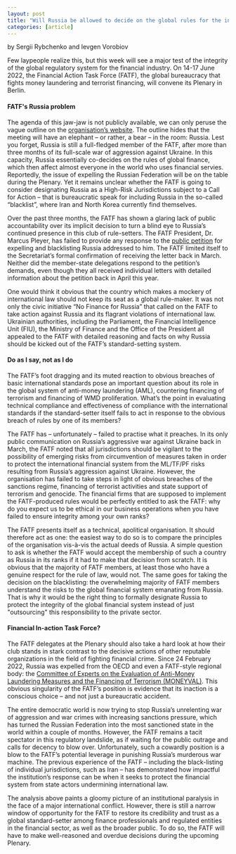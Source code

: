 ```yaml
---
layout: post
title: "Will Russia be allowed to decide on the global rules for the integrity of finance?"
categories: [article]
---
```

by Sergii Rybchenko and Ievgen Vorobiov

Few laypeople realize this, but this week will see a major test of the integrity of the global regulatory system for the financial industry. On 14-17 June 2022, the Financial Action Task Force (FATF), the global bureaucracy that fights money laundering and terrorist financing, will convene its Plenary in Berlin.

#### FATF's Russia problem

The agenda of this jaw-jaw is not publicly available, we can only peruse the vague outline on the [organisation’s website](https://www.fatf-gafi.org/publications/fatfgeneral/documents/plenary-june-2022.html). The outline hides that the meeting will have an elephant – or rather, a bear – in the room: Russia. Lest you forget, Russia is still a full-fledged member of the FATF, after more than three months of its full-scale war of aggression against Ukraine. In this capacity, Russia essentially co-decides on the rules of global finance, which then affect almost everyone in the world who uses financial servies. Reportedly, the issue of expelling the Russian Federation will be on the table during the Plenary. Yet it remains unclear whether the FATF is going to consider designating Russia as a High-Risk Jurisdictions subject to a Call for Action – that is bureaucratic speak for including Russia in the so-called “blacklist”, where Iran and North Korea currently find themselves.

Over the past three months, the FATF has shown a glaring lack of public accountability over its implicit decision to turn a blind eye to Russia’s continued presence in this club of rule-setters. The FATF President, Dr. Marcus Pleyer, has failed to provide any response to the [public petition](https://no-finance-for-russia.com/petition/2022/03/16/expel-russia-fatf/) for expelling and blacklisting Russia addressed to him. The FATF limited itself to the Secretariat’s formal confirmation of receiving the letter back in March. Neither did the member-state delegations respond to the petition’s demands, even though they all received individual letters with detailed information about the petition back in April this year.

One would think it obvious that the country which makes a mockery of international law should not keep its seat as a global rule-maker. It was not only the civic initiative “No Finance for Russia” that called on the FATF to take action against Russia and its flagrant violations of international law. Ukrainian authorities, including the Parliament, the Financial Intelligence Unit (FIU), the Ministry of Finance and the Office of the President all appealed to the FATF with detailed reasoning and facts on why Russia should be kicked out of the FATF’s standard-setting system.

#### Do as I say, not as I do

The FATF’s foot dragging and its muted reaction to obvious breaches of basic international standards pose an important question about its role in the global system of anti-money laundering (AML), countering financing of terrorism and financing of WMD proliferation. What’s the point in evaluating technical compliance and effectiveness of compliance with the international standards if the standard-setter itself fails to act in response to the obvious breach of rules by one of its members?

The FATF has – unfortunately – failed to practise what it preaches. In its only public communication on Russia’s aggressive war against Ukraine back in March, the FATF noted that all jurisdictions should be vigilant to the possibility of emerging risks from circumvention of measures taken in order to protect the international financial system from the ML/TF/PF risks resulting from Russia’s aggression against Ukraine. However, the organisation has failed to take steps in light of obvious breaches of the sanctions regime, financing of terrorist activities and state support of terrorism and genocide. The financial firms that are supposed to implement the FATF-produced rules would be perfectly entitled to ask the FATF: why do you expect us to be ethical in our business operations when you have failed to ensure integrity among your own ranks?

The FATF presents itself as a technical, apolitical organisation. It should therefore act as one: the easiest way to do so is to compare the principles of the organisation vis-à-vis the actual deeds of Russia. A simple question to ask is whether the FATF would accept the membership of such a country as Russia in its ranks if it had to make that decision from scratch. It is obvious that the majority of FATF members, at least those who have a genuine respect for the rule of law, would not. The same goes for taking the decision on the blacklisting: the overwhelming majority of FATF members understand the risks to the global financial system emanating from Russia. That is why it would be the right thing to formally designate Russia to protect the integrity of the global financial system instead of just "outsourcing" this responsibility to the private sector.

#### Financial In-action Task Force?

The FATF delegates at the Plenary should also take a hard look at how their club stands in stark contrast to the decisive actions of other reputable organizations in the field of fighting financial crime. Since 24 February 2022, Russia was expelled from the OECD and even a FATF-style regional body: the [Committee of Experts on the Evaluation of Anti-Money Laundering Measures and the Financing of Terrorism (MONEYVAL)](https://www.coe.int/en/web/moneyval/-/the-russian-federation-is-excluded-from-the-council-of-europe-and-moneyval). This obvious singularity of the FATF’s position is evidence that its inaction is a conscious choice – and not just a bureaucratic accident.

The entire democratic world is now trying to stop Russia’s unrelenting war of aggression and war crimes with increasing sanctions pressure, which has turned the Russian Federation into the most sanctioned state in the world within a couple of months. However, the FATF remains a tacit spectator in this regulatory landslide, as if waiting for the public outrage and calls for decency to blow over. Unfortunately, such a cowardly position is a blow to the FATF’s potential leverage in punishing Russia’s murderous war machine. The previous experience of the FATF – including the black-listing of individual jurisdictions, such as Iran – has demonstrated how impactful the institution’s response can be when it seeks to protect the financial system from state actors undermining international law. 

The analysis above paints a gloomy picture of an institutional paralysis in the face of a major international conflict. However, there is still a narrow window of opportunity for the FATF to restore its credibility and trust as a global standard-setter among finance professionals and regulated entities in the financial sector, as well as the broader public. To do so, the FATF will have to make well-reasoned and overdue decisions during the upcoming Plenary.
